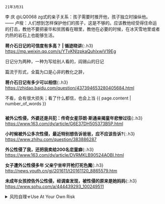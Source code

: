 ```note
21年3月31
```
李 庆
@LQ0068
zg式的亲子关系：孩子需要时推开他，孩子独立时操纵他。
—— 卢梭：人们想到怎样保护他们的孩子，这是不够的。应该教他经受得住命运的打击，教他不要把豪华和贫困看在眼里，教他在必要的时候，在冰天雪地里或者灼热的岩石上也能够生活。

**蒋介石日记的可信度有多高？ | 循迹晓讲**{:.h3}<br>
<https://mp.weixin.qq.com/s/YTvKNlzpkaQuhlxwiV19Eg>

日记分为两种，一种为写给别人看的，阎锡山的日记

篇流于形式，全篇为口是心非的教化之辞，

**蒋介石日记有多少可以相信**{:.h3}<br>
<https://zhidao.baidu.com/question/437394653280405684.html>

不看，会有很大损失；看了什么都信，也会上当
{{ page.content | number_of_words }}
```note
```
**被外公性侵，外婆还是共犯：传奇女星莎朗·斯通亲揭童年悲惨过往**{:.h3}<br>
<https://www.163.com/dy/article/G6E37DH505373B5P.html>

**小时候被外公多次性侵，最近特别想告诉爸爸，应不应该告诉?**{:.h3}<br>
<https://www.zhihu.com/question/383886287>

**外公性侵了我，还把我卖给200名恋童癖**{:.h3}<br>
<https://www.163.com/dy/article/DVRMKLB90524AOBI.html>

**女子遭外公性侵多年 父亲宁坐牢开枪打死色魔**{:.h3}<br>
<http://news.youth.cn/gj/201611/t20161120_8865579.htm>

**未成年女孩控告外公性侵，经调查发现，被性侵的原来是她妈妈**{:.h3}<br>
<https://www.sohu.com/a/444439293_100249511>

<details>
	<summary>风险自理☣Use At Your Own Risk</summary>
0
</details>
